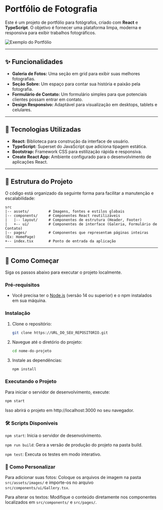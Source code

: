 # Portfólio de Fotografia

Este é um projeto de portfólio para fotógrafos, criado com **React** e **TypeScript**. O objetivo é fornecer uma plataforma limpa, moderna e responsiva para exibir trabalhos fotográficos.

![Exemplo do Portfólio](URL_DA_SUA_IMAGEM_AQUI)

---

## ✨ Funcionalidades

* **Galeria de Fotos:** Uma seção em grid para exibir suas melhores fotografias.
* **Seção Sobre:** Um espaço para contar sua história e paixão pela fotografia.
* **Formulário de Contato:** Um formulário simples para que potenciais clientes possam entrar em contato.
* **Design Responsivo:** Adaptável para visualização em desktops, tablets e celulares.

---

## 🚀 Tecnologias Utilizadas

* **React:** Biblioteca para construção da interface de usuário.
* **TypeScript:** Superset do JavaScript que adiciona tipagem estática.
* **Bootstrap:** Framework CSS para estilização rápida e responsiva.
* **Create React App:** Ambiente configurado para o desenvolvimento de aplicações React.

---

## 📂 Estrutura do Projeto

O código está organizado da seguinte forma para facilitar a manutenção e escalabilidade:
 ```
src
|-- assets/         # Imagens, fontes e estilos globais
|-- components/     # Componentes React reutilizáveis
|   |-- layout/     # Componentes de estrutura (Header, Footer)
|   +-- ui/         # Componentes de interface (Galeria, Formulário de Contato)
|-- pages/          # Componentes que representam páginas inteiras (Ex: HomePage)
+-- index.tsx       # Ponto de entrada da aplicação
 ```
---

## 🏁 Como Começar

Siga os passos abaixo para executar o projeto localmente.

### **Pré-requisitos**

* Você precisa ter o [Node.js](https://nodejs.org/) (versão 14 ou superior) e o npm instalados em sua máquina.

### **Instalação**

1.  Clone o repositório:
    ```bash
    git clone https://URL_DO_SEU_REPOSITORIO.git
    ```

2.  Navegue até o diretório do projeto:
    ```bash
    cd nome-do-projeto
    ```

3.  Instale as dependências:
    ```bash
    npm install
    ```

### **Executando o Projeto**

Para iniciar o servidor de desenvolvimento, execute:
```bash
npm start
```
Isso abrirá o projeto em http://localhost:3000 no seu navegador.


### **🛠️ Scripts Disponíveis**

```npm start```: Inicia o servidor de desenvolvimento.

```npm run build```: Gera a versão de produção do projeto na pasta build.

```npm test```: Executa os testes em modo interativo.

### **🎨 Como Personalizar**

Para adicionar suas fotos: Coloque os arquivos de imagem na pasta ```src/assets/images/``` e importe-os no arquivo ```src/components/ui/Gallery.tsx```.

Para alterar os textos: Modifique o conteúdo diretamente nos componentes localizados em ```src/components/``` e ```src/pages/```.

